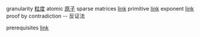 granularity [粒度](https://translate.google.com/#en/zh-CN/granularity)
atomic [原子](https://translate.google.com/#en/zh-CN/atomic)
sparse matrices  [link](https://translate.google.com/#en/zh-CN/sparse)
primitive [link](https://translate.google.com/#en/zh-CN/primitive) 
exponent [link](https://translate.google.com/#en/zh-CN/exponent) 
proof by contradiction -- 反证法

prerequisites [link](https://translate.google.com/#en/zh-CN/prerequisites)
